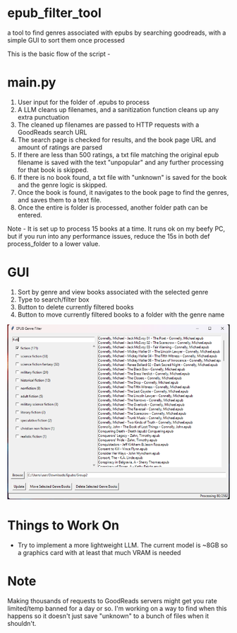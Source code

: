 # epub_filter_tool
a tool to find genres associated with epubs by searching goodreads, with a simple GUI to sort them once processed

This is the basic flow of the script -

# main.py
1. User input for the folder of .epubs to process
2. A LLM cleans up filenames, and a sanitization function cleans up any extra punctuation
3. The cleaned up filenames are passed to HTTP requests with a GoodReads search URL
4. The search page is checked for results, and the book page URL and amount of ratings are parsed
5. If there are less than 500 ratings, a txt file matching the original epub filename is saved with the text "unpopular" and any further processing for that book is skipped.
6. If there is no book found, a txt file with "unknown" is saved for the book and the genre logic is skipped.
7. Once the book is found, it navigates to the book page to find the genres, and saves them to a text file.
8. Once the entire is folder is processed, another folder path can be entered.
   
Note - It is set up to process 15 books at a time. It runs ok on my beefy PC, but if you run into any performance issues, reduce the 15s in both def process_folder to a lower value.

# GUI
1. Sort by genre and view books associated with the selected genre
2. Type to search/filter box
3. Button to delete currently filtered books
4. Button to move currently filtered books to a folder with the genre name

![sortgui](https://github.com/secretlycarl/epub_filter_tool/blob/main/gui-screenshot.png)

# Things to Work On
- Try to implement a more lightweight LLM. The current model is ~8GB so a graphics card with at least that much VRAM is needed

# Note
Making thousands of requests to GoodReads servers might get you rate limited/temp banned for a day or so. I'm working on a way to find when this happens so it doesn't just save "unknown" to a bunch of files when it shouldn't.
